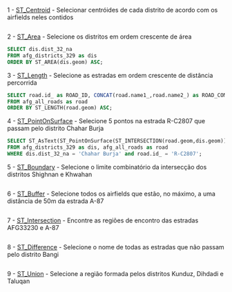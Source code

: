 1 - [ST_Centroid](http://postgis.net/docs/ST_Centroid.html) - Selecionar centróides de cada distrito de acordo com os airfields neles contidos

```sql

```

2 - [ST_Area](http://postgis.net/docs/ST_Area.html) - Selecione os distritos em ordem crescente de área

```sql
SELECT dis.dist_32_na
FROM afg_districts_329 as dis
ORDER BY ST_AREA(dis.geom) ASC;
```

3 - [ST_Length](http://postgis.net/docs/ST_Length.html) - Selecione as estradas em ordem crescente de distância percorrida

```sql
SELECT road.id_ as ROAD_ID, CONCAT(road.name1_,road.name2_) as ROAD_COMPLETE_NAME
FROM afg_all_roads as road
ORDER BY ST_LENGTH(road.geom) ASC;
```

4 - [ST_PointOnSurface](http://postgis.net/docs/ST_PointOnSurface.html) - Selecione 5 pontos na estrada R-C2807 que passam pelo distrito Chahar Burja

```sql
SELECT ST_AsText(ST_PointOnSurface(ST_INTERSECTION(road.geom,dis.geom)))
FROM afg_districts_329 as dis, afg_all_roads as road
WHERE dis.dist_32_na = 'Chahar Burja' and road.id_ = 'R-C2807';
```

5 - [ST_Boundary](http://postgis.net/docs/ST_Boundary.html) - Selecione o limite combinatório da intersecção dos distritos Shighnan e Khwahan

```sql

```

6 - [ST_Buffer](http://postgis.net/docs/ST_Buffer.html) - Selecione todos os airfields que estão, no máximo, a uma distância de 50m da estrada A-87

```sql

```

7 - [ST_Intersection](http://postgis.net/docs/ST_Intersection.html) - Encontre as regiões de encontro das estradas AFG33230 e A-87

```sql

```

8 - [ST_Difference](http://postgis.net/docs/ST_Difference.html) - Selecione o nome de todas as estradas que não passam pelo distrito Bangi

```sql

```

9 - [ST_Union](http://postgis.net/docs/ST_Union.html) - Selecione a região formada pelos distritos Kunduz, Dihdadi e Taluqan

```sql

```
